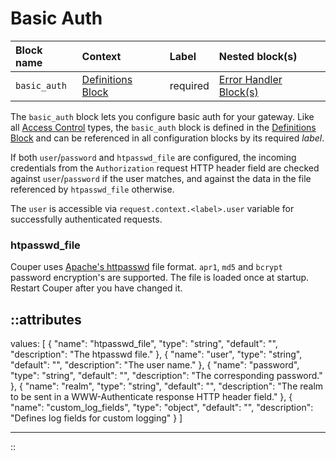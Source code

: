 # Basic Auth

| Block name   | Context                                 | Label    | Nested block(s)                                |
|:-------------|:----------------------------------------|:---------|:-----------------------------------------------|
| `basic_auth` | [Definitions Block](definitions) | required | [Error Handler Block(s)](error_handler) |

The  `basic_auth` block lets you configure basic auth for your gateway. Like all
[Access Control](#access-control) types, the `basic_auth` block is defined in the
[Definitions Block](definitions) and can be referenced in all configuration
blocks by its required _label_.

If both `user`/`password` and `htpasswd_file` are configured, the incoming
credentials from the `Authorization` request HTTP header field are checked against
`user`/`password` if the user matches, and against the data in the file referenced
by `htpasswd_file` otherwise.

The `user` is accessible via `request.context.<label>.user` variable for successfully authenticated requests.

### htpasswd_file

Couper uses [Apache's httpasswd](https://httpd.apache.org/docs/current/programs/htpasswd.html) file format. `apr1`, `md5` and `bcrypt` password encryption's are supported. The file is loaded once at startup. Restart Couper after you have changed it.

::attributes
---
values: [
  {
    "name": "htpasswd_file",
    "type": "string",
    "default": "",
    "description": "The htpasswd file."
  },
  {
    "name": "user",
    "type": "string",
    "default": "",
    "description": "The user name."
  },
  {
    "name": "password",
    "type": "string",
    "default": "",
    "description": "The corresponding password."
  },
  {
    "name": "realm",
    "type": "string",
    "default": "",
    "description": "The realm to be sent in a WWW-Authenticate response HTTP header field."
  },
  {
    "name": "custom_log_fields",
    "type": "object",
    "default": "",
    "description": "Defines log fields for custom logging"
  }
]

---
::
